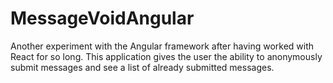 # MessageVoidAngular

Another experiment with the Angular framework after having worked with React for so long. This application gives the user the ability to anonymously submit messages and see a list of already submitted messages.